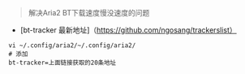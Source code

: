 > 解决Aria2 BT下载速度慢没速度的问题

- [bt-tracker 最新地址]（https://github.com/ngosang/trackerslist）

```
vi ~/.config/aria2/~/.config/aria2/
# 添加
bt-tracker=上面链接获取的20条地址
```